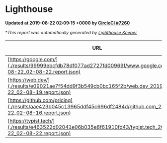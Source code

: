 
# Lighthouse

**Updated at 2019-08-22 02:09:15 +0000 by [CircleCI #7260](https://circleci.com/gh/ItinerisLtd/lighthouse-keeper-example/7260)**

**This report was automatically generated by [Lighthouse Keeper](https://github.com/itinerisltd/lighthouse-keeper)*

| URL | Performance | Accessibility | Best Practices | SEO | PWA | Updated At |
| --- | --- | --- | --- | --- | --- | --- |
| [https://google.com/](./results/99999ebcfdb78df077ad2727fd00969f/www.google.com_2019-08-22_02-08-22.report.json) | 0.92 | 0.86 | 0.93 | 0.83 | 0.56 | 2019-08-22T02:08:22.300Z |
| [https://web.dev/](./results/e09021ae7f54dd9f3b549cb0bc165f2b/web.dev_2019-08-22_02-08-19.report.json) | 0.91 | 0.9 | 1 | 0.97 | 1 | 2019-08-22T02:08:19.148Z |
| [https://github.com/pricing](./results/aae423b045c13965ddf45c696df2484d/github.com_2019-08-22_02-08-16.report.json) | 0.83 | 0.93 | 0.93 | 0.92 | 0.56 | 2019-08-22T02:08:16.568Z |
| [https://typist.tech/](./results/e463522d02041e06b035e8f61910fd43/typist.tech_2019-08-22_02-08-22.report.json) |  |  |  |  |  | 2019-08-22T02:08:22.007Z |
